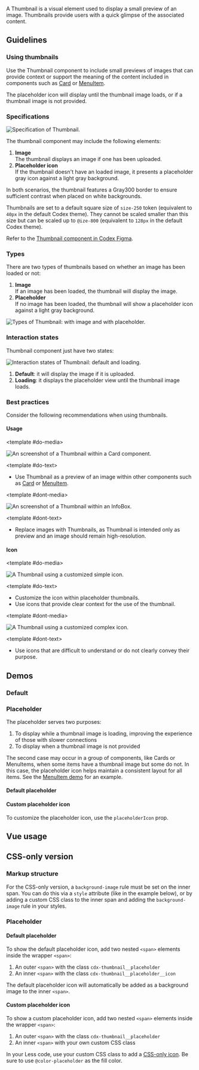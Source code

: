 <script setup>
import { CdxThumbnail } from '@wikimedia/codex';
import ThumbnailDefault from '@/../component-demos/thumbnail/examples/ThumbnailDefault.vue';
import ThumbnailCustomIcon from '@/../component-demos/thumbnail/examples/ThumbnailCustomIcon.vue';
</script>

A Thumbnail is a visual element used to display a small preview of an image. Thumbnails provide
users with a quick glimpse of the associated content.

## Guidelines

### Using thumbnails
Use the Thumbnail component to include small previews of images that can provide
context or support the meaning of the content included in components such as
[Card](./card.md) or [MenuItem](./menu-item.md).

The placeholder icon will display until the thumbnail image loads, or if a
thumbnail image is not provided.

### Specifications

![Specification of Thumbnail.](../../assets/components/thumbnail-specifications.svg)

The thumbnail component may include the following elements:
1. **Image**<br>The thumbnail displays an image if one has been uploaded.
2. **Placeholder icon**<br>If the thumbnail doesn't have an loaded image, it presents a placeholder gray icon against a light gray background.

In both scenarios, the thumbnail features a Gray300 border to ensure sufficient
contrast when placed on white backgrounds.

Thumbnails are set to a default square size of `size-250` token (equivalent to `40px` in the default
Codex theme). They cannot be scaled smaller than this size but can be scaled up to `@ize-800`
(equivalent to `128px` in the default Codex theme).

Refer to the [Thumbnail component in Codex Figma](https://www.figma.com/file/KoDuJMadWBXtsOtzGS4134/%E2%9D%96-Codex-components?type=design&node-id=6111-59883&mode=design&t=juAVVGeUnMoEFBEV-11).

### Types
There are two types of thumbnails based on whether an image has been loaded or not:
1. **Image**<br>If an image has been loaded, the thumbnail will display the image.
2. **Placeholder**<br>If no image has been loaded, the thumbnail will show a placeholder icon against a light gray background.

![Types of Thumbnail: with image and with placeholder.](../../assets/components/thumbnail-types.svg)

### Interaction states
Thumbnail component just have two states:

![Interaction states of Thumbnail: default and loading.](../../assets/components/thumbnail-interaction-states.svg)

1. **Default**: it will display the image if it is uploaded.
2. **Loading**: it displays the placeholder view until the thumbnail image loads.

### Best practices

Consider the following recommendations when using thumbnails.

#### Usage

<cdx-demo-rules>

<template #do-media>

![An screenshot of a Thumbnail within a Card component.](../../assets/components/thumbnail-best-practices-usage-do.svg)

</template>

<template #do-text>

- Use Thumbnail as a preview of an image within other components such as
[Card](./card.md) or [MenuItem](./menu-item.md).

</template>

<template #dont-media>

![An screenshot of a Thumbnail within an InfoBox.](../../assets/components/thumbnail-best-practices-usage-dont.svg)

</template>

<template #dont-text>

- Replace images with Thumbnails, as Thumbnail is intended only as preview and an image should remain high-resolution.

</template>

</cdx-demo-rules>

#### Icon

<cdx-demo-rules>

<template #do-media>

![A Thumbnail using a customized simple icon.](../../assets/components/thumbnail-best-practices-icon-do.svg)

</template>

<template #do-text>

- Customize the icon within placeholder thumbnails.
- Use icons that provide clear context for the use of the thumbnail.

</template>

<template #dont-media>

![A Thumbnail using a customized complex icon.](../../assets/components/thumbnail-best-practices-icon-dont.svg)

</template>

<template #dont-text>

- Use icons that are difficult to understand or do not clearly convey their purpose.

</template>

</cdx-demo-rules>

## Demos

### Default

<cdx-demo-wrapper :force-controls="true">
<template v-slot:demo>
	<thumbnail-default />
</template>

<template v-slot:code>

:::code-group

<<< @/../component-demos/thumbnail/examples/ThumbnailDefault.vue [NPM]

<<< @/../component-demos/thumbnail/examples-mw/ThumbnailDefault.vue [MediaWiki]

:::

</template>
</cdx-demo-wrapper>

### Placeholder

The placeholder serves two purposes:

1. To display while a thumbnail image is loading, improving the experience of those with slower
   connections
2. To display when a thumbnail image is not provided

The second case may occur in a group of components, like Cards or MenuItems, when some items have a
thumbnail image but some do not. In this case, the placeholder icon helps maintain a consistent
layout for all items. See the [MenuItem demo](./menu-item.html#within-a-list) for an example.

#### Default placeholder

<cdx-demo-wrapper>
<template v-slot:demo>
	<cdx-thumbnail :thumbnail="null" />
</template>

<template v-slot:code>

```vue-html
<cdx-thumbnail :thumbnail="null" />
```

</template>
</cdx-demo-wrapper>

#### Custom placeholder icon

To customize the placeholder icon, use the `placeholderIcon` prop.

<cdx-demo-wrapper>
<template v-slot:demo>
	<thumbnail-custom-icon />
</template>

<template v-slot:code>

:::code-group

<<< @/../component-demos/thumbnail/examples/ThumbnailCustomIcon.vue [NPM]

<<< @/../component-demos/thumbnail/examples-mw/ThumbnailCustomIcon.vue [MediaWiki]

:::

</template>
</cdx-demo-wrapper>

## Vue usage

## CSS-only version

### Markup structure

For the CSS-only version, a `background-image` rule must be set on the inner span. You can do this
via a `style` attribute (like in the example below), or by adding a custom CSS class to the inner
span and adding the `background-image` rule in your styles.

<cdx-demo-wrapper>
<template v-slot:demo>
	<!-- Wrapper <span>. -->
	<span class="cdx-thumbnail">
		<!-- Image span. -->
		<span class="cdx-thumbnail__image" style="background-image: url( https://upload.wikimedia.org/wikipedia/commons/thumb/2/21/64_365_Color_Macro_%285498808099%29.jpg/200px-64_365_Color_Macro_%285498808099%29.jpg );"></span>
	</span>
</template>
<template v-slot:code>

```html
<!-- Wrapper <span>. -->
<span class="cdx-thumbnail">
	<!-- Image span. -->
	<span class="cdx-thumbnail__image" style="background-image: url( https://upload.wikimedia.org/wikipedia/commons/thumb/2/21/64_365_Color_Macro_%285498808099%29.jpg/200px-64_365_Color_Macro_%285498808099%29.jpg );"></span>
</span>
```

</template>
</cdx-demo-wrapper>

### Placeholder

#### Default placeholder

To show the default placeholder icon, add two nested `<span>` elements inside the wrapper `<span>`:
1. An outer `<span>` with the class `cdx-thumbnail__placeholder`
2. An inner `<span>` with the class `cdx-thumbnail__placeholder__icon`

The default placeholder icon will automatically be added as a background image to the inner
`<span>`.

<cdx-demo-wrapper>
<template v-slot:demo>
	<span class="cdx-thumbnail">
		<span class="cdx-thumbnail__placeholder">
			<span class="cdx-thumbnail__placeholder__icon"></span>
		</span>
	</span>
</template>
<template v-slot:code>

```html
<span class="cdx-thumbnail">
	<span class="cdx-thumbnail__placeholder">
		<span class="cdx-thumbnail__placeholder__icon"></span>
	</span>
</span>
```

</template>
</cdx-demo-wrapper>

#### Custom placeholder icon

To show a custom placeholder icon, add two nested `<span>` elements inside the wrapper `<span>`:
1. An outer `<span>` with the class `cdx-thumbnail__placeholder`
2. An inner `<span>` with your own custom CSS class

In your Less code, use your custom CSS class to add a [CSS-only icon](./icon.md#css-only-version).
Be sure to use `@color-placeholder` as the fill color.

<cdx-demo-wrapper>
<template v-slot:demo>
	<span class="cdx-thumbnail">
		<span class="cdx-thumbnail__placeholder">
			<span class="cdx-demo-css-icon--article"></span>
		</span>
	</span>
</template>
<template v-slot:code>

```html
<span class="cdx-thumbnail">
	<span class="cdx-thumbnail__placeholder">
		<span class="cdx-demo-css-icon--article"></span>
	</span>
</span>
```

:::code-group

```less [NPM]
// Note: you must import the design tokens before importing the css-icon mixin
@import ( reference ) '@wikimedia/codex-design-tokens/theme-wikimedia-ui.less';
@import ( reference ) '@wikimedia/codex/mixins/css-icon.less';

.cdx-demo-css-icon--article {
	.cdx-mixin-css-icon( @cdx-icon-article, @color-placeholder );
}
```

```less [MediaWiki]
@import 'mediawiki.skin.variables.less';

.cdx-demo-css-icon--article {
	.cdx-mixin-css-icon( @cdx-icon-article, @color-placeholder );
}
```

:::

</template>
</cdx-demo-wrapper>

<style lang="less">
@import ( reference ) '@wikimedia/codex-design-tokens/theme-wikimedia-ui.less';
@import ( reference ) '@wikimedia/codex/mixins/css-icon.less';

.cdx-demo-css-icon--article {
	.cdx-mixin-css-icon( @cdx-icon-article, @color-placeholder );
}
</style>
